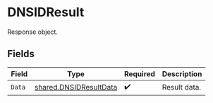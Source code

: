# DNSIDResult

Response object.


## Fields

| Field                                                            | Type                                                             | Required                                                         | Description                                                      |
| ---------------------------------------------------------------- | ---------------------------------------------------------------- | ---------------------------------------------------------------- | ---------------------------------------------------------------- |
| `Data`                                                           | [shared.DNSIDResultData](../../models/shared/dnsidresultdata.md) | :heavy_check_mark:                                               | Result data.                                                     |